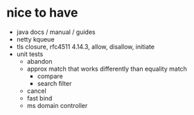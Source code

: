 # nice to have

- java docs / manual / guides
- netty kqueue
- tls closure, rfc4511 4.14.3, allow, disallow, initiate
- unit tests
  - abandon
  - approx match that works differently than equality match
    - compare
    - search filter
  - cancel
  - fast bind
  - ms domain controller
